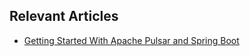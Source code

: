 ## Relevant Articles
- [Getting Started With Apache Pulsar and Spring Boot](https://www.baeldung.com/spring-boot-apache-pulsar)
